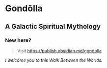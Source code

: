 # Gondōlla
## A Galactic Spiritual Mythology

### New here?

> Visit https://publish.obsidian.md/gondolla

*I welcome you to this Walk Between the Worlds.*
